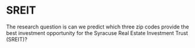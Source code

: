# SREIT
The research question is can we predict which three zip codes provide the best investment opportunity for the Syracuse Real Estate Investment Trust (SREIT)?
